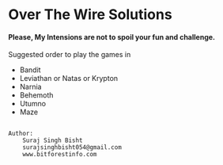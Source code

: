 # Over The Wire Solutions

#### Please, My Intensions are not to spoil your fun and challenge.


Suggested order to play the games in

- Bandit
- Leviathan or Natas or Krypton
- Narnia
- Behemoth
- Utumno
- Maze


```

Author:
	Suraj Singh Bisht
	surajsinghbisht054@gmail.com
	www.bitforestinfo.com

```


